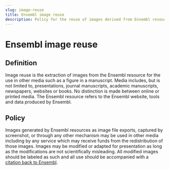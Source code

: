 ```yaml
---
slug: image-reuse
title: Ensembl image reuse
description: Policy for the reuse of images derived from Ensembl resources
---
```


# Ensembl image reuse

## Definition
Image reuse is the extraction of images from the Ensembl resource for the use in other media such as a figure in a manuscript. Media includes, but is not limited to, presentations, journal manuscripts, academic manuscripts, newspapers, websites or books. No distinction is made between online or printed media. The Ensembl resource refers to the Ensembl website, tools and data produced by Ensembl.

## Policy
Images generated by Ensembl resources as image file exports, captured by screenshot, or through any other mechanism may be used in other media including by any service which may receive funds from the redistribution of those images. Images may be modified or adapted for presentation as long as the modifications are not scientifically misleading. All modified images should be labeled as such and all use should be accompanied with a [citation back to Ensembl](/about/articles/citing-ensembl).

